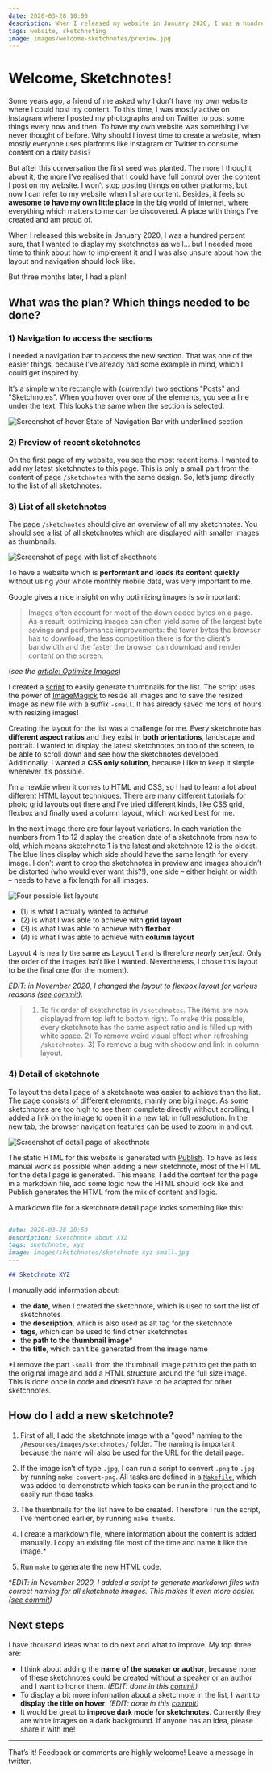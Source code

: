```yaml
---
date: 2020-03-28 10:00
description: When I released my website in January 2020, I was a hundred percent sure, that I wanted to add my sketchnotes in it as well... but I needed more time to think about how to implement it and I was also unsure about how the layout and navigation should look like.
tags: website, sketchnoting
image: images/welcome-sketchnotes/preview.jpg
---
```


# Welcome, Sketchnotes!

Some years ago, a friend of me asked why I don’t have my own website where I could host my content. To this time, I was mostly active on Instagram where I posted my photographs and on Twitter to post some things every now and then. To have my own website was something I’ve never thought of before. Why should I invest time to create a website, when mostly everyone uses platforms like Instagram or Twitter to consume content on a daily basis?

But after this conversation the first seed was planted. The more I thought about it, the more I’ve realised that I could have full control over the content I post on my website. I won’t stop posting things on other platforms, but now I can refer to my website when I share content. Besides, it feels so **awesome to have my own little place** in the big world of internet, where everything which matters to me can be discovered. A place with things I’ve created and am proud of.

When I released this website in January 2020, I was a hundred percent sure, that I wanted to display my sketchnotes as well... but I needed more time to think about how to implement it and I was also unsure about how the layout and navigation should look like.

But three months later, I had a plan!

## What was the plan? Which things needed to be done?

### 1) Navigation to access the sections

I needed a navigation bar to access the new section. That was one of the easier things, because I’ve already had some example in mind, which I could get inspired by.

It’s a simple white rectangle with (currently) two sections "Posts" and "Sketchnotes". When you hover over one of the elements, you see a line under the text. This looks the same when the section is selected.

<img src="../../images/welcome-sketchnotes/navigation-bar-hover.jpg" alt="Screenshot of hover State of Navigation Bar with underlined section" />

### 2) Preview of recent sketchnotes

On the first page of my website, you see the most recent items. I wanted to add my latest sketchnotes to this page. This is only a small part from the content of page `/sketchnotes` with the same design. So, let’s jump directly to the list of all sketchnotes.

### 3) List of all sketchnotes

The page `/sketchnotes` should give an overview of all my sketchnotes. You should see a list of all sketchnotes which are displayed with smaller images as thumbnails.

<img src="../../images/welcome-sketchnotes/sketchnote-list.jpg" alt="Screenshot of page with list of skecthnote" />

To have a website which is **performant and loads its content quickly** without using your whole monthly mobile data, was very important to me.

Google gives a nice insight on why optimizing images is so important:

> Images often account for most of the downloaded bytes on a page. As a result, optimizing images can often yield some of the largest byte savings and performance improvements: the fewer bytes the browser has to download, the less competition there is for the client’s bandwidth and the faster the browser can download and render content on the screen.

(_see the [article: Optimize Images](https://developers.google.com/speed/docs/insights/OptimizeImages)_)

I created a [script](https://github.com/fbernutz/die-himmelstraeumerin-blog/blob/master/create-thumbnails.sh) to easily generate thumbnails for the list. The script uses the power of [ImageMagick](https://imagemagick.org/index.php) to resize all images and to save the resized image as new file with a suffix `-small`. It has already saved me tons of hours with resizing images!

Creating the layout for the list was a challenge for me. Every sketchnote has **different aspect ratios** and they exist in **both orientations**, landscape and portrait. I wanted to display the latest sketchnotes on top of the screen, to be able to scroll down and see how the sketchnotes developed. Additionally, I wanted a **CSS only solution**, because I like to keep it simple whenever it’s possible.

I’m a newbie when it comes to HTML and CSS, so I had to learn a lot about different HTML layout techniques. There are many different tutorials for photo grid layouts out there and I’ve tried different kinds, like CSS grid, flexbox and finally used a column layout, which worked best for me.

In the next image there are four layout variations. In each variation the numbers from 1 to 12 display the creation date of a sketchnote from new to old, which means sketchnote 1 is the latest and sketchnote 12 is the oldest. The blue lines display which side should have the same length for every image. I don’t want to crop the sketchnotes in preview and images shouldn’t be distorted (who would ever want this?!), one side – either height or width – needs to have a fix length for all images.

<img src="../../images/welcome-sketchnotes/html-layout.jpg" alt="Four possible list layouts" />

- (1) is what I actually wanted to achieve
- (2) is what I was able to achieve with **grid layout**
- (3) is what I was able to achieve with **flexbox**
- (4) is what I was able to achieve with **column layout**

Layout 4 is nearly the same as Layout 1 and is therefore _nearly perfect_. Only the order of the images isn’t like I wanted. Nevertheless, I chose this layout to be the final one (for the moment).

_EDIT: in November 2020, I changed the layout to flexbox layout for various reasons ([see commit](https://github.com/fbernutz/die-himmelstraeumerin-blog/commit/e24c8f958bcc5e34dfff9850dd13bf380a08b44d)):_

> 1) To fix order of sketchnotes in `/sketchnotes`. The items are now displayed from top left to bottom right. To make this possible, every sketchnote has the same aspect ratio and is filled up with white space. 2) To remove weird visual effect when refreshing `/sketchnotes`. 3) To remove a bug with shadow and link in column-layout.

### 4) Detail of sketchnote

To layout the detail page of a sketchnote was easier to achieve than the list. The page consists of different elements, mainly one big image. As some sketchnotes are too high to see them complete directly without scrolling, I added a link on the image to open it in a new tab in full resolution. In the new tab, the browser navigation features can be used to zoom in and out.

<img src="../../images/welcome-sketchnotes/sketchnote-detail.jpg" alt="Screenshot of detail page of skecthnote" />

The static HTML for this website is generated with [Publish](https://github.com/JohnSundell/Publish). To have as less manual work as possible when adding a new sketchnote, most of the HTML for the detail page is generated. This means, I add the content for the page in a markdown file, add some logic how the HTML should look like and Publish generates the HTML from the mix of content and logic.

A markdown file for a sketchnote detail page looks something like this:

```markdown
---
date: 2020-03-28 20:50
description: Sketchnote about XYZ
tags: sketchnote, xyz
image: images/sketchnotes/sketchnote-xyz-small.jpg
---

## Sketchnote XYZ
```

I manually add information about:

- the **date**, when I created the sketchnote, which is used to sort the list of sketchnotes
- the **description**, which is also used as alt tag for the sketchnote
- **tags**, which can be used to find other sketchnotes
- the **path to the thumbnail image***
- the **title**, which can’t be generated from the image name

*I remove the part `-small` from the thumbnail image path to get the path to the original image and add a HTML structure around the full size image. This is done once in code and doesn’t have to be adapted for other sketchnotes.

## How do I add a new sketchnote?

1. First of all, I add the sketchnote image with a "good" naming to the `/Resources/images/sketchnotes/` folder. The naming is important because the name will also be used for the URL for the detail page.

2. If the image isn’t of type `.jpg`, I can run a script to convert `.png` to `.jpg` by running `make convert-png`. All tasks are defined in a [`Makefile`](https://github.com/fbernutz/die-himmelstraeumerin-blog/blob/master/Makefile), which was added to demonstrate which tasks can be run in the project and to easily run these tasks.

3. The thumbnails for the list have to be created. Therefore I run the script, I’ve mentioned earlier, by running `make thumbs`.

4. I create a markdown file, where information about the content is added manually. I copy an existing file most of the time and name it like the image.*

5. Run `make` to generate the new HTML code.

*_EDIT: in November 2020, I added a script to generate markdown files with correct naming for all sketchnote images. This makes it even more easier. ([see commit](https://github.com/fbernutz/die-himmelstraeumerin-blog/commit/402382440f77757be574ac55b2a11445b3780bd3))_

## Next steps

I have thousand ideas what to do next and what to improve. My top three are:

- I think about adding the **name of the speaker or author**, because none of these sketchnotes could be created without a speaker or an author and I want to honor them. _(EDIT: done in this [commit](https://github.com/fbernutz/die-himmelstraeumerin-blog/commit/5f7d08c03cc3837bb87af2cb9c4875f4fd1cc4c3))_
- To display a bit more information about a sketchnote in the list, I want to **display the title on hover**. _(EDIT: done in this [commit](https://github.com/fbernutz/die-himmelstraeumerin-blog/commit/afdb98b2ea1d89cfc09f072611c776f5045d54fe))_
- It would be great to **improve dark mode for sketchnotes**. Currently they are white images on a dark background. If anyone has an idea, please share it with me!

---

That’s it! Feedback or comments are highly welcome! Leave a message in twitter.
